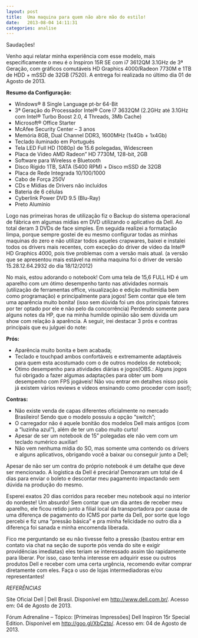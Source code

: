 ```yaml
---
layout: post
title:  Uma maquina para quem não abre mão do estilo!
date:   2013-08-04 14:11:31
categories: analise 
---
```

Saudações!

Venho aqui relatar minha experiência com esse modelo, mais especificamente o meu é o Inspiron 15R SE com i7 3612QM 3.1GHz de 3ª Geração, com gráficos comutáveis HD Graphics 4000/Radeon 7730M e 1TB de HDD + mSSD de 32GB (7520). A entrega foi realizada no último dia 01 de Agosto de 2013.

**Resumo da Configuração:**

- Windows® 8 Single Language pt-br 64-Bit
- 3ª Geração do Processador Intel® Core I7 3632QM (2.2GHz até 3.1GHz com Intel® Turbo Boost 2.0, 4 Threads, 3Mb Cache)
- Microsoft® Office Starter
- McAfee Security Center – 3 anos
- Memória 8GB, Dual Channel DDR3, 1600MHz (1x4Gb + 1x4Gb)
- Teclado iluminado em Português
- Tela LED Full HD (1080p) de 15.6 polegadas, Widescreen
- Placa de Vídeo AMD Radeon” HD 7730M, 128-bit, 2GB
- Software para Wireless e Bluetooth
- Disco Rígido 1TB, SATA (5400 RPM) + Disco mSSD de 32GB
- Placa de Rede Integrada 10/100/1000
- Cabo de Força 250V
- CDs e Mídias de Drivers não incluídos
- Bateria de 6 células
- Cyberlink Power DVD 9.5 (Blu-Ray)
- Preto Alumínio

Logo nas primeiras horas de utilização fiz o Backup do sistema operacional de fábrica em algumas mídias em DVD utilizando o aplicativo da Dell. Ao total deram 3 DVDs de face simples. Em seguida realizei a formatação limpa, porque sempre gostei de eu mesmo configurar todas as minhas maquinas do zero e não utilizar todos aqueles crapwares, baixei e instalei todos os drivers mais recentes, com exceção do driver de vídeo da Intel® HD Graphics 4000, pois tive problemas com a versão mais atual. (a versão que se apresentou mais estável na minha maquina foi o driver de versão 15.28.12.64.2932 do dia 18/12/2012)

No mais, estou adorando o notebook! Com uma tela de 15,6 FULL HD é um aparelho com um ótimo desempenho tanto nas atividades normais (utilização de ferramentas office, visualização e edição multimídia bem como programação) e principalmente para jogos! Sem contar que ele tem uma aparência muito bonita! (isso sem dúvida foi um dos principais fatores por ter optado por ele e não pelo da concorrência) Perdendo somente para alguns notes da HP, que na minha humilde opinião são sem dúvida um show com relação à aparência. A seguir, irei destacar 3 prós e contras principais que eu julguei do note:

**Prós:**

- Aparência muito bonita e bem acabada;
- Teclado e touchpad ambos confortáveis e extremamente adaptáveis para quem esta acostumado com o de outros modelos de notebook;
- Ótimo desempenho para atividades diárias e jogos(OBS.: Alguns jogos fui obrigado a fazer algumas adaptações para obter um bom desempenho com FPS jogáveis! Não vou entrar em detalhes nisso pois já existem vários reviews e vídeos ensinando como proceder com isso!);

**Contras:**

- Não existe venda de capas diferentes oficialmente no mercado Brasileiro! Sendo que o modelo possuiu a opção “switch”;
- O carregador não é aquele bonitão dos modelos Dell mais antigos (com a “luzinha azul”), além de ter um cabo muito curto!
- Apesar de ser um notebook de 15” polegadas ele não vem com um teclado numérico auxiliar!
- Não vem nenhuma mídia do SO, mas somente uma contendo os drivers e alguns aplicativos, obrigando você a baixar ou conseguir junto a Dell;

Apesar de não ser um contra do próprio notebook é um detalhe que deve ser mencionado. A logística da Dell é precária! Demoraram um total de 4 dias para enviar o boleto e descontar meu pagamento impactando sem dúvida na produção do mesmo.

Esperei exatos 20 dias corridos para receber meu notebook aqui no interior do nordeste! Um absurdo! Sem contar que um dia antes de receber meu aparelho, ele ficou retido junto a filial local da transportadora por causa de uma diferença de pagamento do ICMS por parte da Dell, por sorte que logo percebi e fiz uma “pressão básica” e pra minha felicidade no outro dia a diferença foi sanada e minha encomenda liberada.

Fico me perguntando se eu não tivesse feito a pressão (bastou entrar em contato via chat na seção de suporte pós venda do site e exigir providências imediatas) eles teriam se interessado assim tão rapidamente para liberar. Por isso, caso tenha interesse em adquirir esse ou outros produtos Dell e receber com uma certa urgência, recomendo evitar comprar diretamente com eles. Faça o uso de lojas intermediadoras e/ou representantes!

*REFERÊNCIAS*

Site Oficial Dell | Dell Brasil. Disponível em <http://www.dell.com.br/>. Acesso em: 04 de Agosto de 2013.

Fórum Adrenaline – Tópico: [Primeiras Impressões] Dell Inspiron 15r Special Edition. Disponível em <http://goo.gl/XbCztp/>. Acesso em: 04 de Agosto de 2013.